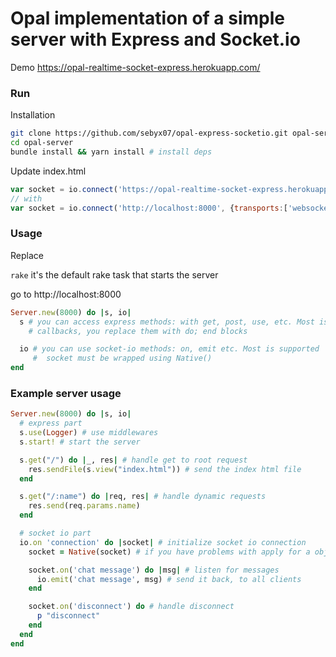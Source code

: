 # Opal implementation of a simple server with Express and Socket.io


Demo https://opal-realtime-socket-express.herokuapp.com/

### Run

Installation
```bash
git clone https://github.com/sebyx07/opal-express-socketio.git opal-server
cd opal-server
bundle install && yarn install # install deps
```

Update index.html
```js
var socket = io.connect('https://opal-realtime-socket-express.herokuapp.com', {transports:['websocket']});
// with
var socket = io.connect('http://localhost:8000', {transports:['websocket']});
```


### Usage

Replace

`rake` it's the default rake task that starts the server

go to http://localhost:8000


```ruby
Server.new(8000) do |s, io|
  s # you can access express methods: with get, post, use, etc. Most is supported
    # callbacks, you replace them with do; end blocks

  io # you can use socket-io methods: on, emit etc. Most is supported
     #  socket must be wrapped using Native()
end
```


### Example server usage

```ruby
Server.new(8000) do |s, io|
  # express part
  s.use(Logger) # use middlewares
  s.start! # start the server

  s.get("/") do |_, res| # handle get to root request
    res.sendFile(s.view("index.html")) # send the index html file
  end

  s.get("/:name") do |req, res| # handle dynamic requests
    res.send(req.params.name)
  end

  # socket io part
  io.on 'connection' do |socket| # initialize socket io connection
    socket = Native(socket) # if you have problems with apply for a object, just Native() it

    socket.on('chat message') do |msg| # listen for messages
      io.emit('chat message', msg) # send it back, to all clients
    end

    socket.on('disconnect') do # handle disconnect
      p "disconnect"
    end
  end
end
```

